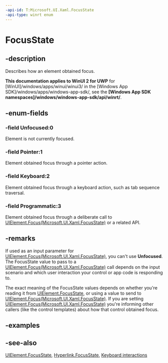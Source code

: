 ```yaml
---
-api-id: T:Microsoft.UI.Xaml.FocusState
-api-type: winrt enum
---
```


<!-- Enumeration syntax
public enum Windows.UI.Xaml.FocusState : int
-->

# FocusState

## -description

Describes how an element obtained focus.

**This documentation applies to WinUI 2 for UWP** for [WinUI]/windows/apps/winui/winui3/ in the [Windows App SDK]/windows/apps/windows-app-sdk/, see the **[Windows App SDK namespaces]/windows/windows-app-sdk/api/winrt/**.

## -enum-fields

### -field Unfocused:0

Element is not currently focused.

### -field Pointer:1

Element obtained focus through a pointer action.

### -field Keyboard:2

Element obtained focus through a keyboard action, such as tab sequence traversal.

### -field Programmatic:3

Element obtained focus through a deliberate call to [UIElement.Focus(Microsoft.UI.Xaml.FocusState)](uielement_focus_1914077590.md) or a related API.

## -remarks

If used as an input parameter for [UIElement.Focus(Microsoft.UI.Xaml.FocusState)](uielement_focus_1914077590.md), you can't use **Unfocused**. The FocusState value to pass to a [UIElement.Focus(Microsoft.UI.Xaml.FocusState)](uielement_focus_1914077590.md) call depends on the input scenario and which user interaction your control or app code is responding to.

The exact meaning of the FocusState values depends on whether you're reading it from [UIElement.FocusState](uielement_focusstate.md), or using a value to send to [UIElement.Focus(Microsoft.UI.Xaml.FocusState)](uielement_focus_1914077590.md). If you are setting [UIElement.Focus(Microsoft.UI.Xaml.FocusState)](uielement_focus_1914077590.md) you're informing other callers (like the control templates) about how that control obtained focus.

## -examples

## -see-also

[UIElement.FocusState](uielement_focusstate.md), [Hyperlink.FocusState](../microsoft.ui.xaml.documents/hyperlink_focusstate.md), [Keyboard interactions](/windows/uwp/input-and-devices/keyboard-interactions)
